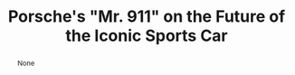 ---
category: news
title: Porsche's "Mr. 911" on the Future of the Iconic Sports Car
abstract: None
publishedDateTime: 2019-03-13T22:57:11Z
sourceUrl: https://www.motortrend.com/news/interview-august-achleitner-future-porsche-911/
type: article

provider:
  name: Motor Trend
  id: V_AA8DRt_global
tags:
  - Autos

images: 
  - url: assets/images/2019/3/Porsche's-"Mr.-911"-on-the-Future-of-the-Iconic-Sports-Car-1.jpg
    width: 1360
    height: 907
    quality: 89
    title: 2020-911-Carrera-4S-Cabriolet-Racing-Yellow-45.jpg
    attribution: 
    focalRegion:
      x1: 707
      x2: 707
      y1: 560
      y2: 560

---